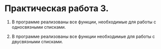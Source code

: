 # Практическая работа 3.
1) В программе реализованы все функции, необходимые для работы с односвязными списками.

2) В программе реализованы все функции необходимые для работы с двусвязными списками.

